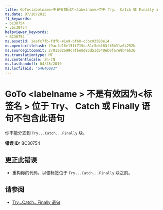 ```yaml
---
title: GoTo<labelname>不是有效因为<labelname>位于 Try、 Catch 或 Finally 语句不包含此语句
ms.date: 07/20/2015
f1_keywords:
- bc30754
- vbc30754
helpviewer_keywords:
- BC30754
ms.assetid: 2eefc7fb-fdf0-41e9-bf60-c3bc93580e14
ms.openlocfilehash: f9acfd18e15ff715ca81c5eb163ff0b31a64252b
ms.sourcegitcommit: 2701302a99cafbe0d86d53d540eb0fa7e9b46b36
ms.translationtype: MT
ms.contentlocale: zh-CN
ms.lasthandoff: 04/28/2019
ms.locfileid: "64646083"
---
```

# <a name="goto-labelname-is-not-valid-because-labelname-is-inside-a-try-catch-or-finally-statement-that-does-not-contain-this-statement"></a>GoTo \<labelname > 不是有效因为\<标签名 > 位于 Try、 Catch 或 Finally 语句不包含此语句
你不能分支到 `Try...Catch...Finally` 块。  
  
 **错误 ID:** BC30754  
  
## <a name="to-correct-this-error"></a>更正此错误  
  
- 重构你的代码，以便标签位于 `Try...Catch...Finally` 块之前。  
  
## <a name="see-also"></a>请参阅

- [Try...Catch...Finally 语句](../../visual-basic/language-reference/statements/try-catch-finally-statement.md)
